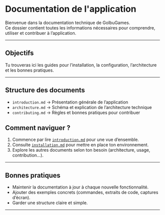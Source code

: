 # Documentation de l'application

Bienvenue dans la documentation technique de GolbuGames.  
Ce dossier contient toutes les informations nécessaires pour comprendre, utiliser et contribuer à l’application.

---

## Objectifs
Tu trouveras ici les guides pour l’installation, la configuration, l’architecture et les bonnes pratiques.

---

## Structure des documents

- `introduction.md` → Présentation générale de l’application  
- `architecture.md` → Schéma et explication de l’architecture technique  
- `contributing.md` → Règles et bonnes pratiques pour contribuer  


## Comment naviguer ?
1. Commence par lire [`introduction.md`](./introduction.md) pour une vue d’ensemble.  
2. Consulte [`installation.md`](./installation.md) pour mettre en place ton environnement.  
3. Explore les autres documents selon ton besoin (architecture, usage, contribution…).  

---

## Bonnes pratiques
- Maintenir la documentation à jour à chaque nouvelle fonctionnalité.  
- Ajouter des exemples concrets (commandes, extraits de code, captures d’écran).  
- Garder une structure claire et simple.  

---

